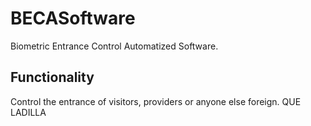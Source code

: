 # BECASoftware

Biometric Entrance Control Automatized Software.

## Functionality

Control the entrance of visitors, providers or anyone else foreign. QUE LADILLA